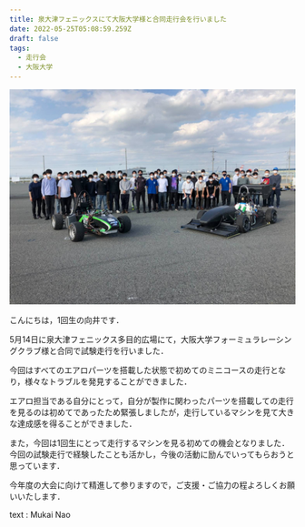 ```yaml
---
title: 泉大津フェニックスにて大阪大学様と合同走行会を行いました
date: 2022-05-25T05:08:59.259Z
draft: false
tags:
  - 走行会
  - 大阪大学
---
```

![](はんだい.jpg)

こんにちは，1回生の向井です． 

5月14日に泉大津フェニックス多目的広場にて，大阪大学フォーミュラレーシングクラブ様と合同で試験走行を行いました． 

今回はすべてのエアロパーツを搭載した状態で初めてのミニコースの走行となり，様々なトラブルを発見することができました． 

エアロ担当である自分にとって，自分が製作に関わったパーツを搭載しての走行を見るのは初めてであったため緊張しましたが，走行しているマシンを見て大きな達成感を得ることができました． 

また，今回は1回生にとって走行するマシンを見る初めての機会となりました．今回の試験走行で経験したことも活かし，今後の活動に励んでいってもらおうと思っています． 

今年度の大会に向けて精進して参りますので，ご支援・ご協力の程よろしくお願いいたします．

text : Mukai Nao